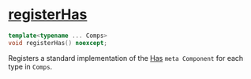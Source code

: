 # [registerHas](registerHas.hpp)

```cpp
template<typename ... Comps>
void registerHas() noexcept;
```

Registers a standard implementation of the [Has](../../components/meta/Has.md) `meta Component` for each type in `Comps`.